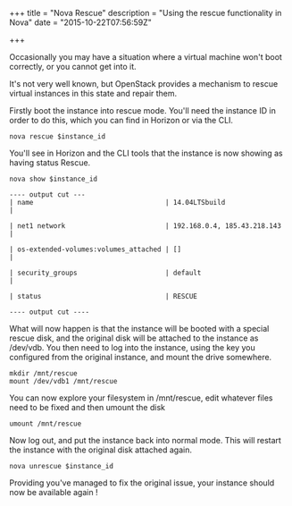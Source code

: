 +++
title = "Nova Rescue"
description = "Using the rescue functionality in Nova"
date = "2015-10-22T07:56:59Z"

+++

Occasionally you may have a situation where a virtual machine won't boot correctly, or you cannot get into it. 

It's not very well known, but OpenStack provides a mechanism to rescue virtual instances in this state and repair them.

Firstly boot the instance into rescue mode. You'll need the instance ID in order to do this, which you can find in Horizon or via the CLI.

```
nova rescue $instance_id
```

You'll see in Horizon and the CLI tools that the instance is now showing as having status Rescue. 

```
nova show $instance_id
 
---- output cut ---
| name                                 | 14.04LTSbuild                                            |
 
| net1 network                         | 192.168.0.4, 185.43.218.143                              |
 
| os-extended-volumes:volumes_attached | []                                                       |
 
| security_groups                      | default                                                  |
 
| status                               | RESCUE 
 
---- output cut ----
```

What will now happen is that the instance will be booted with a special rescue disk, and the original disk will be attached to the instance as /dev/vdb. You then need to log into the instance, using the key you configured from the original instance, and mount the drive somewhere.

```
mkdir /mnt/rescue
mount /dev/vdb1 /mnt/rescue
```

You can now explore your filesystem in /mnt/rescue, edit whatever files need to be fixed and then umount the disk

```
umount /mnt/rescue
```

Now log out, and put the instance back into normal mode. This will restart the instance with the original disk attached again. 

```
nova unrescue $instance_id
```

Providing you've managed to fix the original issue, your instance should now be available again !

